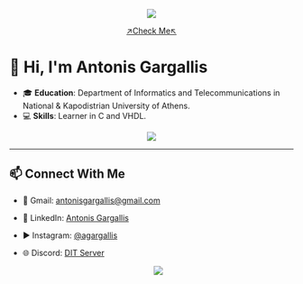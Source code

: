<p align="center">
  <a href=" ">
    <img src="https://github.com/user-attachments/assets/5433a9e1-ebed-4e50-acb7-6b07721495b0" />
  </a>
  
<p align="center"> 
<a href="https://agargallis.github.io">↗️Check Me↖️</a>

# 👋 Hi, I'm Antonis Gargallis
- 🎓 **Education**: Department of Informatics and Telecommunications in  National & Kapodistrian University of Athens.
- 💻 **Skills**: Learner in C and VHDL.
 <p align="center">
  <a href="">
    <img src="https://skillicons.dev/icons?i=c,htmx,vscode" />
  </a>



---

## 📫 Connect With Me
- 📧 Gmail: [antonisgargallis@gmail.com](mailto:antonisgargallis@gmail..com)
- 💼 LinkedIn: [Antonis Gargallis](https://gr.linkedin.com/in/antonis-gargallis-0713ba326)
- ▶️ Instagram: [@agargallis](https://www.instagram.com/agargallis/?hl=en)
- 🌐 Discord: [DIT Server](https://discord.gg/qXGdk4j5)

  <p align="center">
  <a href="">
    <img src="https://skillicons.dev/icons?i=gmail,linkedin,instagram,discord" />
  </a>
</p>


<p align="center">
  <a href="">
    <img src="https://github.com/user-attachments/assets/eb5b9c40-5d6c-47d1-bda7-8bc88e0068e2/>
  </a>
     ---
